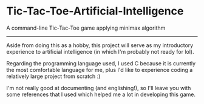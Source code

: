 # Tic-Tac-Toe-Artificial-Intelligence
A command-line Tic-Tac-Toe game applying minimax algorithm

---

Aside from doing this as a hobby, this project will serve as my introductory experience to artificial intelligence (in which I'm probably not ready for lol).

Regarding the programming language used, I used C because it is currently the most comfortable language for me, plus I'd like to experience coding a relatively large project from scratch :)

I'm not really good at documenting (and englishing!), so I'll leave you with some references that I used which helped me a lot in developing this game.
